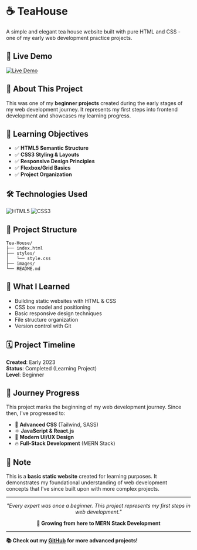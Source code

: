 # ☕ TeaHouse

A simple and elegant tea house website built with pure HTML and CSS - one of my early web development practice projects.

## 🚀 Live Demo

[![Live Demo](https://img.shields.io/badge/LIVE_DEMO-View_Site-FF6B6B?style=for-the-badge&logo=github&logoColor=white)](https://bhrifat619.github.io/Tea-House/)

## 📖 About This Project

This was one of my **beginner projects** created during the early stages of my web development journey. It represents my first steps into frontend development and showcases my learning progress.

## 🎯 Learning Objectives

- ✅ **HTML5 Semantic Structure**
- ✅ **CSS3 Styling & Layouts**
- ✅ **Responsive Design Principles**
- ✅ **Flexbox/Grid Basics**
- ✅ **Project Organization**

## 🛠️ Technologies Used

![HTML5](https://img.shields.io/badge/HTML5-E34F26?style=flat-square&logo=html5&logoColor=white)
![CSS3](https://img.shields.io/badge/CSS3-1572B6?style=flat-square&logo=css3&logoColor=white)

## 📁 Project Structure

```
Tea-House/
├── index.html
├── styles/
│   └── style.css
├── images/
└── README.md
```

## 🌟 What I Learned

- Building static websites with HTML & CSS
- CSS box model and positioning
- Basic responsive design techniques
- File structure organization
- Version control with Git

## 🗓️ Project Timeline

**Created**: Early 2023  
**Status**: Completed (Learning Project)  
**Level**: Beginner  

## 🔄 Journey Progress

This project marks the beginning of my web development journey. Since then, I've progressed to:

- 🚀 **Advanced CSS** (Tailwind, SASS)
- ⚛️ **JavaScript & React.js**
- 🎨 **Modern UI/UX Design**
- 🔥 **Full-Stack Development** (MERN Stack)

## 📝 Note

This is a **basic static website** created for learning purposes. It demonstrates my foundational understanding of web development concepts that I've since built upon with more complex projects.

---

<div align="center">

*"Every expert was once a beginner. This project represents my first steps in web development."*

**🌱 Growing from here to MERN Stack Development**

</div>

---

**📚 Check out my [GitHub](https://github.com/bhrifat619) for more advanced projects!**
